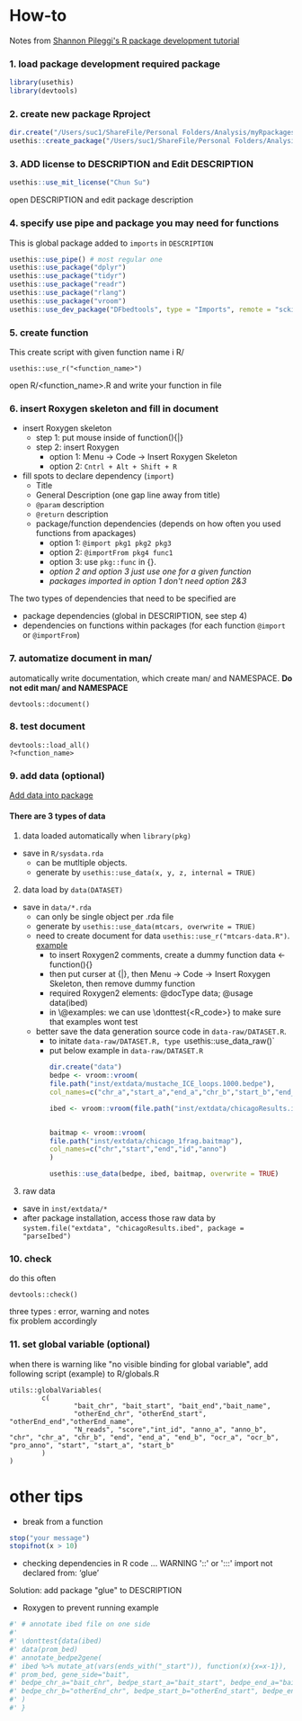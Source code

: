 # How-to
Notes from [Shannon Pileggi's R package development tutorial](https://www.pipinghotdata.com/posts/2020-10-25-your-first-r-package-in-1-hour/#tool-kit)

### 1. load package development required package

```R
library(usethis)
library(devtools)
```
### 2. create new package Rproject

```R
dir.create("/Users/suc1/ShareFile/Personal Folders/Analysis/myRpackages/<packageName>")
usethis::create_package("/Users/suc1/ShareFile/Personal Folders/Analysis/myRpackages/<packageName>")
```

### 3. ADD license to DESCRIPTION and Edit DESCRIPTION

```R
usethis::use_mit_license("Chun Su")
```
open DESCRIPTION and edit package description


### 4. specify use pipe and package you may need for functions

This is global package added to `imports` in `DESCRIPTION`

```R
usethis::use_pipe() # most regular one
usethis::use_package("dplyr")
usethis::use_package("tidyr")
usethis::use_package("readr")
usethis::use_package("rlang")
usethis::use_package("vroom")
usethis::use_dev_package("DFbedtools", type = "Imports", remote = "sckinta/myRpackages")
```

### 5. create function
This create script with given function name i R/
```
usethis::use_r("<function_name>")
```
open R/<function_name>.R and write your function in file

### 6. insert Roxygen skeleton and fill in document
- insert Roxygen skeleton
  - step 1: put mouse inside of function(){|}
  - step 2: insert Roxygen
    - option 1: Menu -> Code -> Insert Roxygen Skeleton
    - option 2: `Cntrl + Alt + Shift + R`
- fill spots to declare dependency (`import`)
  - Title
  - General Description (one gap line away from title)
  - `@param` description
  - `@return` description
  - package/function dependencies (depends on how often you used functions from apackages)
    - option 1: `@import pkg1 pkg2 pkg3`
    - option 2: `@importFrom pkg4 func1`
    - option 3: use `pkg::func` in {}.
    - *option 2 and option 3 just use one for a given function*
    - *packages imported in option 1 don't need option 2&3*

The two types of dependencies that need to be specified are
  - package dependencies (global in DESCRIPTION, see step 4)
  - dependencies on functions within packages (for each function `@import` or `@importFrom`)

### 7. automatize document in man/

automatically write documentation, which create man/ and NAMESPACE. **Do not edit man/ and NAMESPACE**

```
devtools::document()
```

### 8. test document

```
devtools::load_all()
?<function_name>
```

### 9. add data (optional)

[Add data into package ](https://r-pkgs.org/data.html)

#### There are 3 types of data
1. data loaded automatically when `library(pkg)`
  - save in `R/sysdata.rda`
    - can be mutltiple objects.
    - generate by `usethis::use_data(x, y, z, internal = TRUE)`
2. data load by `data(DATASET)`
  - save in `data/*.rda`
    - can only be single object per .rda file
    - generate by `usethis::use_data(mtcars, overwrite = TRUE)`
    - need to create document for data `usethis::use_r("mtcars-data.R")`. [example](https://github.com/kbroman/qtlcharts/blob/master/R/grav-data.R) 
       - to insert Roxygen2 comments, create a dummy function data <- function(){}
       - then put curser at {|}, then Menu -> Code -> Insert Roxygen Skeleton, then remove dummy function
       - required Roxygen2 elements: @docType data; @usage data(ibed)
       - in \\@examples: we can use \\donttest{<R_code>} to make sure that examples wont test
    - better save the data generation source code in `data-raw/DATASET.R`. 
      - to initate `data-raw/DATASET.R, type `usethis::use_data_raw()`
      - put below example in `data-raw/DATASET.R`
        ```R
        dir.create("data")
        bedpe <- vroom::vroom(
        file.path("inst/extdata/mustache_ICE_loops.1000.bedpe"),
        col_names=c("chr_a","start_a","end_a","chr_b","start_b","end_b","val1","val2"))

        ibed <- vroom::vroom(file.path("inst/extdata/chicagoResults.ibed"))


        baitmap <- vroom::vroom(
        file.path("inst/extdata/chicago_1frag.baitmap"),
        col_names=c("chr","start","end","id","anno")
        )

        usethis::use_data(bedpe, ibed, baitmap, overwrite = TRUE)
        ```
3. raw data
  - save in `inst/extdata/*`
  - after package installation, access those raw data by `system.file("extdata", "chicagoResults.ibed", package = "parseIbed")`

### 10. check

do this often
```
devtools::check() 
```
three types : error, warning and notes  
fix problem accordingly  

### 11. set global variable (optional)

when there is warning like "no visible binding for global variable",
add following script (example) to R/globals.R

```
utils::globalVariables(
        c(
                "bait_chr", "bait_start", "bait_end","bait_name",
                "otherEnd_chr", "otherEnd_start", "otherEnd_end","otherEnd_name",
                "N_reads", "score","int_id", "anno_a", "anno_b", "chr", "chr_a", "chr_b", "end", "end_a", "end_b", "ocr_a", "ocr_b", "pro_anno", "start", "start_a", "start_b"
        )
)
```

# other tips

- break from a function

```R
stop("your message")
stopifnot(x > 10)
```
- checking dependencies in R code ... WARNING
'::' or ':::' import not declared from: ‘glue’

Solution: add package "glue" to DESCRIPTION

- Roxygen to prevent running example

```R
#' # annotate ibed file on one side
#'
#' \donttest{data(ibed)
#' data(prom_bed)
#' annotate_bedpe2gene(
#' ibed %>% mutate_at(vars(ends_with("_start")), function(x){x=x-1}),
#' prom_bed, gene_side="bait",
#' bedpe_chr_a="bait_chr", bedpe_start_a="bait_start", bedpe_end_a="bait_end",
#' bedpe_chr_b="otherEnd_chr", bedpe_start_b="otherEnd_start", bedpe_end_b="otherEnd_end"
#' )
#' }
```
